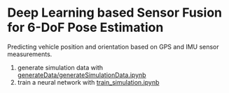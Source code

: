 # Deep Learning based Sensor Fusion for 6-DoF Pose Estimation

Predicting vehicle position and orientation based on GPS and IMU sensor measurements.

1. generate simulation data with [generateData/generateSimulationData.ipynb](generateData/generateSimulationData.ipynb)
2. train a neural network with [train_simulation.ipynb](train_simulation.ipynb)
